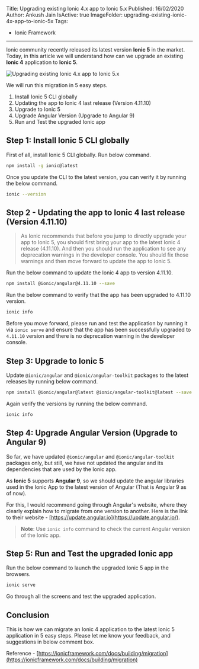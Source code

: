 Title: Upgrading existing Ionic 4.x app to Ionic 5.x
Published: 16/02/2020
Author: Ankush Jain
IsActive: true
ImageFolder: upgrading-existing-ionic-4x-app-to-ionic-5x
Tags:
  - Ionic Framework
---
Ionic community recently released its latest version **Ionic 5** in the market. Today, in this article we will understand how can we upgrade an existing **Ionic 4** application to **Ionic 5**.

![Upgrading existing Ionic 4.x app to Ionic 5.x](/img/blogs/upgrading-existing-ionic-4x-app-to-ionic-5x/migrate-ionic-4-to-ionic-5.png)

We will run this migration in 5 easy steps.
1.  Install Ionic 5 CLI globally
2.  Updating the app to Ionic 4 last release (Version 4.11.10)
3.  Upgrade to Ionic 5
4.  Upgrade Angular Version (Upgrade to Angular 9)
5.  Run and Test the upgraded Ionic app


## Step 1: Install Ionic 5 CLI globally
First of all, install Ionic 5 CLI globally. Run below command.
```bash
npm install -g ionic@latest
```

Once you update the CLI to the latest version, you can verify it by running the below command.
```bash
ionic --version
```

## Step 2 - Updating the app to Ionic 4 last release (Version 4.11.10)
> As Ionic recommends that before you jump to directly upgrade your app to Ionic 5, you should first bring your app to the latest Ionic 4 release (4.11.10). And then you should run the application to see any deprecation warnings in the developer console. You should fix those warnings and then move forward to update the app to Ionic 5.

Run the below command to update the Ionic 4 app to version 4.11.10.

```bash
npm install @ionic/angular@4.11.10 --save
```

Run the below command to verify that the app has been upgraded to 4.11.10 version.
```bash
ionic info
```

Before you move forward, please run and test the application by running it via `ionic serve` and ensure that the app has been successfully upgraded to `4.11.10` version and there is no deprecation warning in the developer console.

## Step 3: Upgrade to Ionic 5
Update `@ionic/angular` and `@ionic/angular-toolkit` packages to the latest releases by running below command.
```bash
npm install @ionic/angular@latest @ionic/angular-toolkit@latest --save
```

Again verify the versions by running the below command.
```bash
ionic info
```

## Step 4: Upgrade Angular Version (Upgrade to Angular 9)
So far, we have updated `@ionic/angular` and `@ionic/angular-toolkit` packages only, but still, we have not updated the angular and its dependencies that are used by the Ionic app.

As **Ionic 5** supports **Angular 9**, so we should update the angular libraries used in the Ionic App to the latest version of Angular (That is Angular 9 as of now).

For this, I would recommend going through Angular's website, where they clearly explain how to migrate from one version to another. Here is the link to their website - [https://update.angular.io](https://update.angular.io/).

> **Note**: Use `ionic info` command to check the current Angular version of the Ionic app.

## Step 5: Run and Test the upgraded Ionic app
Run the below command to launch the upgraded Ionic 5 app in the browsers.

```bash
ionic serve
```

Go through all the screens and test the upgraded application.

## Conclusion
This is how we can migrate an Ionic 4 application to the latest Ionic 5 application in 5 easy steps. Please let me know your feedback, and suggestions in below comment box. 

Reference - [https://ionicframework.com/docs/building/migration](https://ionicframework.com/docs/building/migration)

                
